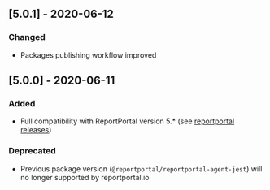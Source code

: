 
## [5.0.1] - 2020-06-12
### Changed
- Packages publishing workflow improved

## [5.0.0] - 2020-06-11
### Added
- Full compatibility with ReportPortal version 5.* (see [reportportal releases](https://github.com/reportportal/reportportal/releases))

### Deprecated
- Previous package version (`@reportportal/reportportal-agent-jest`) will no longer supported by reportportal.io
